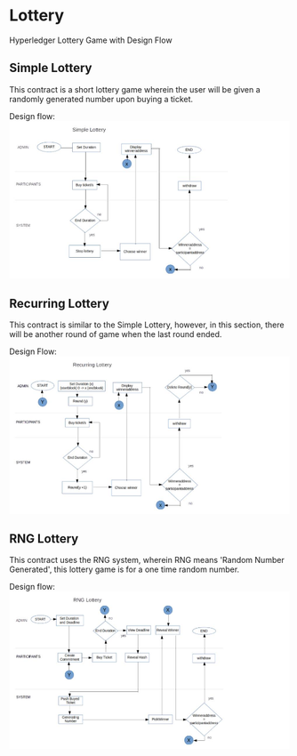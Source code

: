 # Lottery

Hyperledger Lottery Game with Design Flow


## Simple Lottery

This contract is a short lottery game wherein the user will be given a randomly generated number upon buying a ticket.

Design flow:
![Image](simple_lottery.jpg "SimpleLottery")

## Recurring Lottery

This contract is similar to the Simple Lottery, however, in this section, there will be another round of game when the last round ended.

Design Flow:
![Image](RecurringLottery.jpg "Recurring")

## RNG Lottery

This contract uses the RNG system, wherein RNG means 'Random Number Generated', this lottery game is for a one time random number.

Design flow:
![Image](RNGLottery.jpg "RNG")

